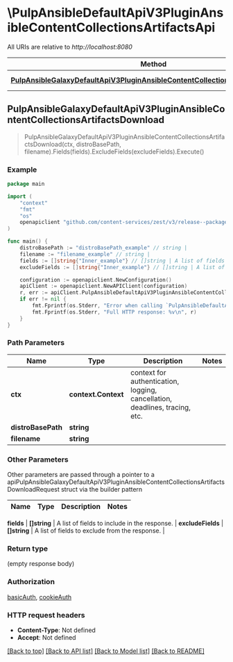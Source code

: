 # \PulpAnsibleDefaultApiV3PluginAnsibleContentCollectionsArtifactsApi

All URIs are relative to *http://localhost:8080*

Method | HTTP request | Description
------------- | ------------- | -------------
[**PulpAnsibleGalaxyDefaultApiV3PluginAnsibleContentCollectionsArtifactsDownload**](PulpAnsibleDefaultApiV3PluginAnsibleContentCollectionsArtifactsApi.md#PulpAnsibleGalaxyDefaultApiV3PluginAnsibleContentCollectionsArtifactsDownload) | **Get** /pulp_ansible/galaxy/default/api/v3/plugin/ansible/content/{distro_base_path}/collections/artifacts/{filename} | 



## PulpAnsibleGalaxyDefaultApiV3PluginAnsibleContentCollectionsArtifactsDownload

> PulpAnsibleGalaxyDefaultApiV3PluginAnsibleContentCollectionsArtifactsDownload(ctx, distroBasePath, filename).Fields(fields).ExcludeFields(excludeFields).Execute()





### Example

```go
package main

import (
    "context"
    "fmt"
    "os"
    openapiclient "github.com/content-services/zest/v3/release--package-name&#x3D;zest"
)

func main() {
    distroBasePath := "distroBasePath_example" // string | 
    filename := "filename_example" // string | 
    fields := []string{"Inner_example"} // []string | A list of fields to include in the response. (optional)
    excludeFields := []string{"Inner_example"} // []string | A list of fields to exclude from the response. (optional)

    configuration := openapiclient.NewConfiguration()
    apiClient := openapiclient.NewAPIClient(configuration)
    r, err := apiClient.PulpAnsibleDefaultApiV3PluginAnsibleContentCollectionsArtifactsApi.PulpAnsibleGalaxyDefaultApiV3PluginAnsibleContentCollectionsArtifactsDownload(context.Background(), distroBasePath, filename).Fields(fields).ExcludeFields(excludeFields).Execute()
    if err != nil {
        fmt.Fprintf(os.Stderr, "Error when calling `PulpAnsibleDefaultApiV3PluginAnsibleContentCollectionsArtifactsApi.PulpAnsibleGalaxyDefaultApiV3PluginAnsibleContentCollectionsArtifactsDownload``: %v\n", err)
        fmt.Fprintf(os.Stderr, "Full HTTP response: %v\n", r)
    }
}
```

### Path Parameters


Name | Type | Description  | Notes
------------- | ------------- | ------------- | -------------
**ctx** | **context.Context** | context for authentication, logging, cancellation, deadlines, tracing, etc.
**distroBasePath** | **string** |  | 
**filename** | **string** |  | 

### Other Parameters

Other parameters are passed through a pointer to a apiPulpAnsibleGalaxyDefaultApiV3PluginAnsibleContentCollectionsArtifactsDownloadRequest struct via the builder pattern


Name | Type | Description  | Notes
------------- | ------------- | ------------- | -------------


 **fields** | **[]string** | A list of fields to include in the response. | 
 **excludeFields** | **[]string** | A list of fields to exclude from the response. | 

### Return type

 (empty response body)

### Authorization

[basicAuth](../README.md#basicAuth), [cookieAuth](../README.md#cookieAuth)

### HTTP request headers

- **Content-Type**: Not defined
- **Accept**: Not defined

[[Back to top]](#) [[Back to API list]](../README.md#documentation-for-api-endpoints)
[[Back to Model list]](../README.md#documentation-for-models)
[[Back to README]](../README.md)

